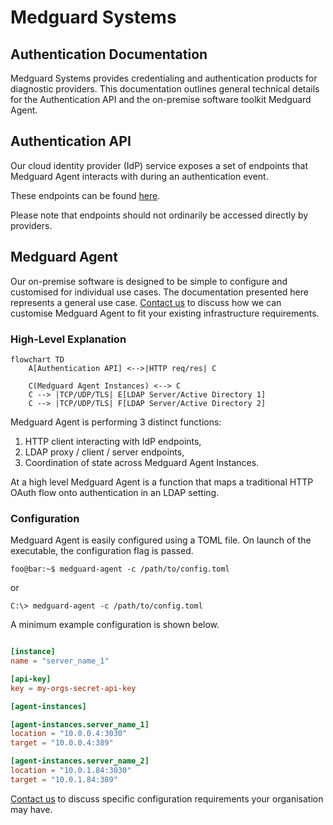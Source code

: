 # Medguard Systems

## Authentication Documentation
Medguard Systems provides credentialing and authentication products for
diagnostic providers.  This documentation outlines general technical
details for the Authentication API and the on-premise software
toolkit Medguard Agent.

## Authentication API
Our cloud identity provider (IdP) service exposes a set of endpoints
that Medguard Agent interacts with during an authentication event.

These endpoints can be found [here](https://www.google.com).

Please note that endpoints should not ordinarily be accessed directly
by providers.

## Medguard Agent
Our on-premise software is designed to be simple to configure and
customised for individual use cases. The documentation presented here
represents a general use case. [Contact
us](https://www.medguard.io/#contact-us-section) to discuss how we can
customise Medguard Agent to fit your existing infrastructure
requirements.


### High-Level Explanation

```mermaid
flowchart TD
    A[Authentication API] <-->|HTTP req/res| C

    C(Medguard Agent Instances) <--> C
    C --> |TCP/UDP/TLS| E[LDAP Server/Active Directory 1]
    C --> |TCP/UDP/TLS| F[LDAP Server/Active Directory 2]
```

Medguard Agent is performing 3 distinct functions:
1. HTTP client interacting with IdP endpoints,
2. LDAP proxy / client / server endpoints,
3. Coordination of state across Medguard Agent Instances.

At a high level Medguard Agent is a function that maps a traditional
HTTP OAuth flow onto authentication in an LDAP setting.


### Configuration

Medguard Agent is easily configured using a TOML file.
On launch of the executable, the configuration flag is passed.


```console
foo@bar:~$ medguard-agent -c /path/to/config.toml
```

or

```shell
C:\> medguard-agent -c /path/to/config.toml
```

A minimum example configuration is shown below.

```toml

[instance]
name = "server_name_1"

[api-key]
key = my-orgs-secret-api-key

[agent-instances]

[agent-instances.server_name_1]
location = "10.0.0.4:3030" 
target = "10.0.0.4:389"

[agent-instances.server_name_2]
location = "10.0.1.84:3030" 
target = "10.0.1.84:389"
```

[Contact us](https://www.medguard.io/#contact-us-section) to discuss
specific configuration requirements your organisation may have.
